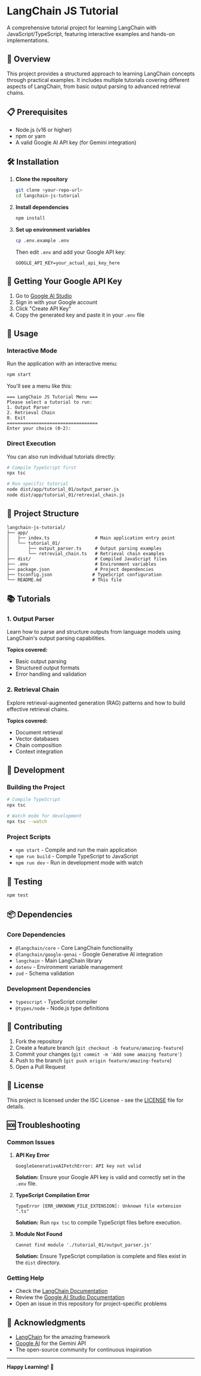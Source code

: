 # LangChain JS Tutorial

A comprehensive tutorial project for learning LangChain with JavaScript/TypeScript, featuring interactive examples and hands-on implementations.

## 🚀 Overview

This project provides a structured approach to learning LangChain concepts through practical examples. It includes multiple tutorials covering different aspects of LangChain, from basic output parsing to advanced retrieval chains.

## 📋 Prerequisites

- Node.js (v16 or higher)
- npm or yarn
- A valid Google AI API key (for Gemini integration)

## 🛠️ Installation

1. **Clone the repository**
   ```bash
   git clone <your-repo-url>
   cd langchain-js-tutorial
   ```

2. **Install dependencies**
   ```bash
   npm install
   ```

3. **Set up environment variables**
   ```bash
   cp .env.example .env
   ```
   Then edit `.env` and add your Google API key:
   ```
   GOOGLE_API_KEY=your_actual_api_key_here
   ```

## 🔑 Getting Your Google API Key

1. Go to [Google AI Studio](https://aistudio.google.com/app/apikey)
2. Sign in with your Google account
3. Click "Create API Key"
4. Copy the generated key and paste it in your `.env` file

## 🎯 Usage

### Interactive Mode

Run the application with an interactive menu:

```bash
npm start
```

You'll see a menu like this:
```
=== LangChain JS Tutorial Menu ===
Please select a tutorial to run:
1. Output Parser
2. Retrieval Chain
0. Exit
==================================
Enter your choice (0-2):
```

### Direct Execution

You can also run individual tutorials directly:

```bash
# Compile TypeScript first
npx tsc

# Run specific tutorial
node dist/app/tutorial_01/output_parser.js
node dist/app/tutorial_01/retrevial_chain.js
```

## 📁 Project Structure

```
langchain-js-tutorial/
├── app/
│   ├── index.ts                 # Main application entry point
│   └── tutorial_01/
│       ├── output_parser.ts     # Output parsing examples
│       └── retrevial_chain.ts   # Retrieval chain examples
├── dist/                        # Compiled JavaScript files
├── .env                         # Environment variables
├── package.json                 # Project dependencies
├── tsconfig.json               # TypeScript configuration
└── README.md                   # This file
```

## 📚 Tutorials

### 1. Output Parser
Learn how to parse and structure outputs from language models using LangChain's output parsing capabilities.

**Topics covered:**
- Basic output parsing
- Structured output formats
- Error handling and validation

### 2. Retrieval Chain
Explore retrieval-augmented generation (RAG) patterns and how to build effective retrieval chains.

**Topics covered:**
- Document retrieval
- Vector databases
- Chain composition
- Context integration

## 🔧 Development

### Building the Project

```bash
# Compile TypeScript
npx tsc

# Watch mode for development
npx tsc --watch
```

### Project Scripts

- `npm start` - Compile and run the main application
- `npm run build` - Compile TypeScript to JavaScript
- `npm run dev` - Run in development mode with watch

## 🧪 Testing

```bash
npm test
```

## 📦 Dependencies

### Core Dependencies
- `@langchain/core` - Core LangChain functionality
- `@langchain/google-genai` - Google Generative AI integration
- `langchain` - Main LangChain library
- `dotenv` - Environment variable management
- `zod` - Schema validation

### Development Dependencies
- `typescript` - TypeScript compiler
- `@types/node` - Node.js type definitions

## 🤝 Contributing

1. Fork the repository
2. Create a feature branch (`git checkout -b feature/amazing-feature`)
3. Commit your changes (`git commit -m 'Add some amazing feature'`)
4. Push to the branch (`git push origin feature/amazing-feature`)
5. Open a Pull Request

## 📄 License

This project is licensed under the ISC License - see the [LICENSE](LICENSE) file for details.

## 🆘 Troubleshooting

### Common Issues

1. **API Key Error**
   ```
   GoogleGenerativeAIFetchError: API key not valid
   ```
   **Solution:** Ensure your Google API key is valid and correctly set in the `.env` file.

2. **TypeScript Compilation Error**
   ```
   TypeError [ERR_UNKNOWN_FILE_EXTENSION]: Unknown file extension ".ts"
   ```
   **Solution:** Run `npx tsc` to compile TypeScript files before execution.

3. **Module Not Found**
   ```
   Cannot find module './tutorial_01/output_parser.js'
   ```
   **Solution:** Ensure TypeScript compilation is complete and files exist in the `dist` directory.

### Getting Help

- Check the [LangChain Documentation](https://js.langchain.com/docs/)
- Review the [Google AI Studio Documentation](https://ai.google.dev/docs)
- Open an issue in this repository for project-specific problems

## 🙏 Acknowledgments

- [LangChain](https://langchain.com/) for the amazing framework
- [Google AI](https://ai.google.dev/) for the Gemini API
- The open-source community for continuous inspiration

---

**Happy Learning!** 🎉